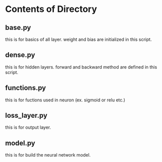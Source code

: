 # Contents of Directory

## base.py
this is for basics of all layer. weight and bias are initialized in this script.
## dense.py
this is for hidden layers. forward and backward method are defined in this script.
## functions.py
this is for fuctions used in neuron (ex. sigmoid or relu etc.)
## loss_layer.py
this is for output layer.

## model.py
this is for build the neural network model.

